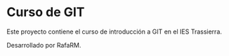# Curso de GIT

Este proyecto contiene el curso de introducción a GIT en el IES Trassierra.

Desarrollado por RafaRM.
